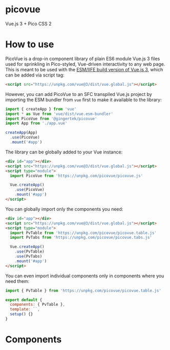 # picovue
Vue.js 3 + Pico CSS 2

# How to use
PicoVue is a drop-in component library of plain ES6 module Vue.js 3 files used for sprinkling in Pico-styled, Vue-driven interactivity to any web page.
This is meant to be used with the [ESM/IIFE build version of Vue.js 3](https://www.npmjs.com/package/vue#which-dist-file-to-use), which can be added via script tag:
```html
<script src="https://unpkg.com/vue@3/dist/vue.global.js"></script>
```
However, you can add PicoVue to an SFC transpiled Vue.js project by importing the ESM bundler from `vue` first to make it available to the library:
```js
import { createApp } from 'vue'
import * as Vue from 'vue/dist/vue.esm-bundler'
import PicoVue from '@gingertek/picovue'
import App from './app.vue'

createApp(App)
  .use(PicoVue)
  .mount('#app')
```

The library can be globally added to your Vue instance:
```html
<div id="app"></div>
<script src="https://unpkg.com/vue@3/dist/vue.global.js"></script>
<script type="module">
  import PicoVue from 'https://unpkg.com/picovue/picovue.js'

  Vue.createApp()
    .use(PicoVue)
    .mount('#app')
</script>
```

You can globally import only the components you need:
```html
<div id="app"></div>
<script src="https://unpkg.com/vue@3/dist/vue.global.js"></script>
<script type="module">
  import PvTable from 'https://unpkg.com/picovue/picovue.table.js'
  import PvTabs from 'https://unpkg.com/picovue/picovue.tabs.js'

  Vue.createApp()
    .use(PvTable)
    .use(PvTabs)
    .mount('#app')
</script>
```

You can even import individual components only in components where you need them:
```js
import { PvTable } from 'https://unpkg.com/picovue/picovue.table.js'

export default {
  components: { PvTable },
  template: ``,
  setup() {}
}
```

# Components
